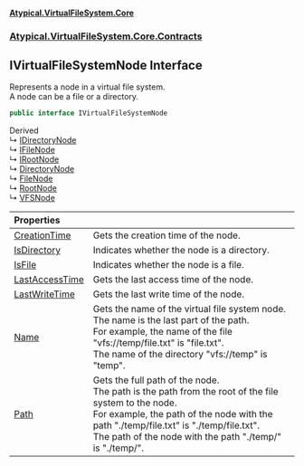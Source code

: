 #### [Atypical.VirtualFileSystem.Core](VirtualFileSystem.md 'VirtualFileSystem')
### [Atypical.VirtualFileSystem.Core.Contracts](VirtualFileSystem.md#Atypical.VirtualFileSystem.Core.Contracts 'Atypical.VirtualFileSystem.Core.Contracts')

## IVirtualFileSystemNode Interface

Represents a node in a virtual file system.  
A node can be a file or a directory.

```csharp
public interface IVirtualFileSystemNode
```

Derived  
&#8627; [IDirectoryNode](IDirectoryNode.md 'Atypical.VirtualFileSystem.Core.Contracts.IDirectoryNode')  
&#8627; [IFileNode](IFileNode.md 'Atypical.VirtualFileSystem.Core.Contracts.IFileNode')  
&#8627; [IRootNode](IRootNode.md 'Atypical.VirtualFileSystem.Core.Contracts.IRootNode')  
&#8627; [DirectoryNode](DirectoryNode.md 'Atypical.VirtualFileSystem.Core.DirectoryNode')  
&#8627; [FileNode](FileNode.md 'Atypical.VirtualFileSystem.Core.FileNode')  
&#8627; [RootNode](RootNode.md 'Atypical.VirtualFileSystem.Core.RootNode')  
&#8627; [VFSNode](VFSNode.md 'Atypical.VirtualFileSystem.Core.VFSNode')

| Properties | |
| :--- | :--- |
| [CreationTime](IVirtualFileSystemNode.CreationTime.md 'Atypical.VirtualFileSystem.Core.Contracts.IVirtualFileSystemNode.CreationTime') | Gets the creation time of the node. |
| [IsDirectory](IVirtualFileSystemNode.IsDirectory.md 'Atypical.VirtualFileSystem.Core.Contracts.IVirtualFileSystemNode.IsDirectory') | Indicates whether the node is a directory. |
| [IsFile](IVirtualFileSystemNode.IsFile.md 'Atypical.VirtualFileSystem.Core.Contracts.IVirtualFileSystemNode.IsFile') | Indicates whether the node is a file. |
| [LastAccessTime](IVirtualFileSystemNode.LastAccessTime.md 'Atypical.VirtualFileSystem.Core.Contracts.IVirtualFileSystemNode.LastAccessTime') | Gets the last access time of the node. |
| [LastWriteTime](IVirtualFileSystemNode.LastWriteTime.md 'Atypical.VirtualFileSystem.Core.Contracts.IVirtualFileSystemNode.LastWriteTime') | Gets the last write time of the node. |
| [Name](IVirtualFileSystemNode.Name.md 'Atypical.VirtualFileSystem.Core.Contracts.IVirtualFileSystemNode.Name') | Gets the name of the virtual file system node.<br/>The name is the last part of the path.<br/>For example, the name of the file "vfs://temp/file.txt" is "file.txt".<br/>The name of the directory "vfs://temp" is "temp". |
| [Path](IVirtualFileSystemNode.Path.md 'Atypical.VirtualFileSystem.Core.Contracts.IVirtualFileSystemNode.Path') | Gets the full path of the node.<br/>The path is the path from the root of the file system to the node.<br/>For example, the path of the node with the path "./temp/file.txt" is "./temp/file.txt".<br/>The path of the node with the path "./temp/" is "./temp/". |
